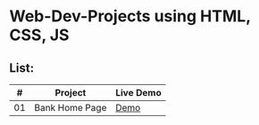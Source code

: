 # Web-Dev-Projects using HTML, CSS, JS

## List:
|  #  | Project | Live Demo |
| :-: | ------- | --------- |
| 01  | Bank Home Page | [Demo](https://bank-front.surge.sh) |
